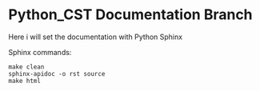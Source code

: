 # Python_CST Documentation Branch
Here i will set the documentation with Python Sphinx

Sphinx commands:

	make clean
	sphinx-apidoc -o rst source
	make html